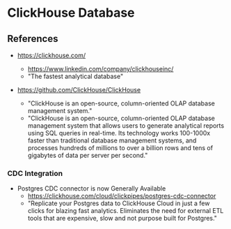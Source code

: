 
# ClickHouse Database 

## References 

- https://clickhouse.com/
  + https://www.linkedin.com/company/clickhouseinc/
  + "The fastest analytical database"

- https://github.com/ClickHouse/ClickHouse
  + "ClickHouse is an open-source, column-oriented OLAP database management system."
  + "ClickHouse is an open-source, column-oriented OLAP database management system that allows users to generate analytical reports using SQL queries in real-time. Its technology works 100-1000x faster than traditional database management systems, and processes hundreds of millions to over a billion rows and tens of gigabytes of data per server per second."


### CDC Integration 

- Postgres CDC connector is now Generally Available
  + https://clickhouse.com/cloud/clickpipes/postgres-cdc-connector
  + "Replicate your Postgres data to ClickHouse Cloud in just a few clicks for blazing fast analytics. Eliminates the need for external ETL tools that are expensive, slow and not purpose built for Postgres."




